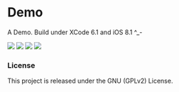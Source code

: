 Demo
====

A Demo. Build under XCode 6.1 and iOS 8.1 ^_-

![](https://github.com/626240599/Demo/Screenshots/1.png?raw=true)
![](https://github.com/626240599/Demo/Screenshots/2.png?raw=true)
![](https://github.com/626240599/Demo/Screenshots/3.png?raw=true)
![](https://github.com/626240599/Demo/Screenshots/4.png?raw=true)

### License
This project is released under the GNU (GPLv2) License.
